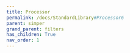 ```yaml
---
title: Processor
permalink: /docs/StandardLibrary#Processor6
parent: simper
grand_parent: filters
has_children: True
nav_order: 1
---
```


